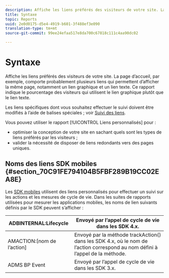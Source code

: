 ```yaml
---
description: Affiche les liens préférés des visiteurs de votre site. La page d’accueil, par exemple, comporte probablement plusieurs liens qui permettent d’afficher la même page, notamment un lien graphique et un lien texte. Ce rapport indique le pourcentage des visiteurs qui utilisent le lien graphique plutôt que le lien texte.
title: Syntaxe
topic: Reports
uuid: 2e0d0175-d5e4-4919-b601-3f488ef3e090
translation-type: tm+mt
source-git-commit: 99ee24efaa517e8da700c67818c111c4aa90dc02

---
```



# Syntaxe

Affiche les liens préférés des visiteurs de votre site. La page d’accueil, par exemple, comporte probablement plusieurs liens qui permettent d’afficher la même page, notamment un lien graphique et un lien texte. Ce rapport indique le pourcentage des visiteurs qui utilisent le lien graphique plutôt que le lien texte.

Les liens spécifiques dont vous souhaitez effectuer le suivi doivent être modifiés à l’aide de balises spéciales ; voir [Suivi des liens](https://docs.adobe.com/content/help/fr-FR/analytics/implementation/javascript-implementation/variables-analytics-reporting/config-var/s-linktrackvars.html).

Vous pouvez utiliser le rapport [!UICONTROL Liens personnalisés] pour :

* optimiser la conception de votre site en sachant quels sont les types de liens préférés par les visiteurs ;
* valider la nécessité de disposer de liens redondants vers des pages uniques.

## Noms des liens SDK mobiles  {#section_70C91FE794104B5FBF289B19CC02EA8E}

Les [SDK mobiles](https://marketing.adobe.com/resources/help/fr_FR/mobile/home.html) utilisent des liens personnalisés pour effectuer un suivi sur les actions et les mesures de cycle de vie. Dans les suites de rapports utilisées pour mesurer les applications mobiles, les noms de lien suivants définis par le SDK peuvent s’afficher :

| ADBINTERNAL:Lifecycle | Envoyé par l’appel de cycle de vie dans les SDK 4.x. |
|---|---|
| AMACTION:[nom de l’action] | Envoyé par la méthode trackAction() dans les SDK 4.x, où le nom de l’action correspond au nom défini à l’appel de la méthode. |
| ADMS BP Event | Envoyé par l’appel de cycle de vie dans les SDK 3.x. |


